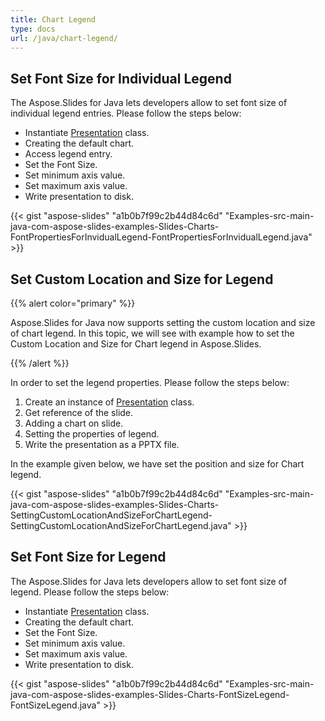 ```yaml
---
title: Chart Legend
type: docs
url: /java/chart-legend/
---
```



## **Set Font Size for Individual Legend**
The Aspose.Slides for Java lets developers allow to set font size of individual legend entries. Please follow the steps below: 

- Instantiate [Presentation](https://apireference.aspose.com/slides/java/com.aspose.slides/Presentation) class.
- Creating the default chart.
- Access legend entry.
- Set the Font Size.
- Set minimum axis value.
- Set maximum axis value.
- Write presentation to disk.

{{< gist "aspose-slides" "a1b0b7f99c2b44d84c6d" "Examples-src-main-java-com-aspose-slides-examples-Slides-Charts-FontPropertiesForInvidualLegend-FontPropertiesForInvidualLegend.java" >}}



## **Set Custom Location and Size for Legend**
{{% alert color="primary" %}} 

Aspose.Slides for Java now supports setting the custom location and size of chart legend. In this topic, we will see with example how to set the Custom Location and Size for Chart legend in Aspose.Slides.

{{% /alert %}} 

In order to set the legend properties. Please follow the steps below:

1. Create an instance of [Presentation](http://www.aspose.com/api/java/slides/com.aspose.slides/classes/Presentation) class.
1. Get reference of the slide.
1. Adding a chart on slide.
1. Setting the properties of legend.
1. Write the presentation as a PPTX file.

In the example given below, we have set the position and size for Chart legend.

{{< gist "aspose-slides" "a1b0b7f99c2b44d84c6d" "Examples-src-main-java-com-aspose-slides-examples-Slides-Charts-SettingCustomLocationAndSizeForChartLegend-SettingCustomLocationAndSizeForChartLegend.java" >}}


## **Set Font Size for Legend**
The Aspose.Slides for Java lets developers allow to set font size of legend. Please follow the steps below: 

- Instantiate [Presentation](https://apireference.aspose.com/slides/java/com.aspose.slides/Presentation) class.
- Creating the default chart.
- Set the Font Size.
- Set minimum axis value.
- Set maximum axis value.
- Write presentation to disk.

{{< gist "aspose-slides" "a1b0b7f99c2b44d84c6d" "Examples-src-main-java-com-aspose-slides-examples-Slides-Charts-FontSizeLegend-FontSizeLegend.java" >}}

